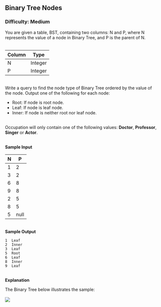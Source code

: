 ## Binary Tree Nodes

### Difficulty: Medium

You are given a table, BST, containing two columns: N and P, where N represents the value of a node in Binary Tree, and P is the parent of N.
<br><br>

| Column | Type    |
|--------|---------|
| N      | Integer |
| P      | Integer |

<br>Write a query to find the node type of Binary Tree ordered by the value of the node. Output one of the following for each node:

- Root: If node is root node.
- Leaf: If node is leaf node.
- Inner: If node is neither root nor leaf node.


<br>Occupation will only contain one of the following values: **Doctor**, **Professor**, **Singer** or **Actor**.

<br>**Sample Input**<br>

| N     | P      |
|-------|--------|
| 1     | 2      |
| 3     | 2      |
| 6     | 8      |
| 9     | 8      |
| 2     | 5      |
| 8     | 5      |
| 5     | null   |


<br>**Sample Output**

`1  Leaf`<br>
`2  Inner`<br>
`3  Leaf`<br>
`5  Root`<br>
`6  Leaf`<br>
`8  Inner`<br>
`9  Leaf`<br>

<br>**Explanation** 

The Binary Tree below illustrates the sample:<br><br>
<img src="https://s3.amazonaws.com/hr-challenge-images/12888/1443773633-f9e6fd314e-simply_sql_bst.png">